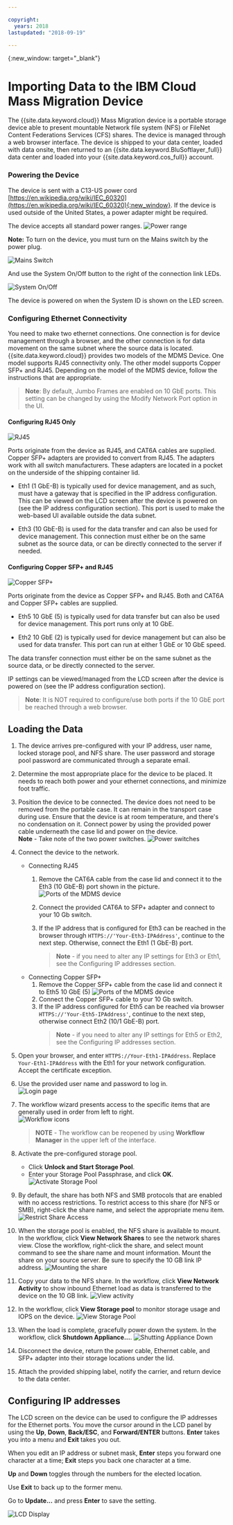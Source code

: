 ```yaml
---

copyright:
  years: 2018
lastupdated: "2018-09-19"

---
```

{:new_window: target="_blank"}

# Importing Data to the IBM Cloud Mass Migration Device

The {{site.data.keyword.cloud}} Mass Migration device is a portable storage device able to present mountable Network file system (NFS) or FileNet Content Federations Services (CFS) shares. The device is managed through a web browser interface. The device is shipped to your data center, loaded with data onsite, then returned to an {{site.data.keyword.BluSoftlayer_full}} data center and loaded into your {{site.data.keyword.cos_full}} account.


### Powering the Device

The device is sent with a C13-US power cord [https://en.wikipedia.org/wiki/IEC_60320](https://en.wikipedia.org/wiki/IEC_60320){:new_window}. If the device is used outside of the United States, a power adapter might be required.

The device accepts all standard power ranges.
![Power range](/images/PowerRating.png)

**Note:** To turn on the device, you must turn on the Mains switch by the power plug.

![Mains Switch](/images/MDMSPowerOnOff.png)

And use the System On/Off button to the right of the connection link LEDs.

![System On/Off](/images/MDMSSystemOnOff.png)

The device is powered on when the System ID is shown on the LED screen.


### Configuring Ethernet Connectivity

You need to make two ethernet connections. One connection is for device management through a browser, and the other connection is for data movement on the same subnet where the source data is located.
{{site.data.keyword.cloud}} provides two models of the MDMS Device. One model supports RJ45 connectivity only. The other model supports Copper SFP+ and RJ45. Depending on the model of the MDMS device, follow the instructions that are appropriate.

>**Note**: By default, Jumbo Frames are enabled on 10 GbE ports. This setting can be changed by using the Modify Network Port option in the UI.

#### Configuring RJ45 Only

![RJ45](/images/RJ45PortZoom.png)

Ports originate from the device as RJ45, and CAT6A cables are supplied. Copper SFP+ adapters are provided to convert from RJ45. The adapters work with all switch manufacturers. These adapters are located in a pocket on the underside of the shipping container lid.

- Eth1 (1 GbE-B) is typically used for device management, and as such, must have a gateway that is specified in the IP address configuration. This can be viewed on the LCD screen after the device is powered on (see the IP address configuration section). This port is used to make the web-based UI available outside the data subnet.

- Eth3 (10 GbE-B) is used for the data transfer and can also be used for device management. This connection must either be on the same subnet as the source data, or can be directly connected to the server if needed.


#### Configuring Copper SFP+ and RJ45

![Copper SFP+](/images/sfp-ports-sized-port5.png)

Ports originate from the device as Copper SFP+ and RJ45. Both and CAT6A and Copper SFP+ cables are supplied.

- Eth5 10 GbE (5) is typically used for data transfer but can also be used for device management. This port runs only at 10 GbE.

- Eth2 10 GbE (2) is typically used for device management but can also be used for data transfer. This port can run at either 1 GbE or 10 GbE speed. 


The data transfer connection must either be on the same subnet as the source data, or be directly connected to the server.

IP settings can be viewed/managed from the LCD screen after the device is powered on (see the IP address configuration section).

>**Note**: It is NOT required to configure/use both ports if the 10 GbE port be reached through a web browser.


## Loading the Data

1.	The device arrives pre-configured with your IP address, user name, locked storage pool, and NFS share. The user password and storage pool password are communicated through a separate email.

2.	Determine the most appropriate place for the device to be placed. It needs to reach both power and your ethernet connections, and minimize foot traffic.

3.	Position the device to be connected. The device does not need to be removed from the portable case. It can remain in the transport case during use. Ensure that the device is at room temperature, and there's no condensation on it. Connect power by using the provided power cable underneath the case lid and power on the device.<br/>
    **Note** - Take note of the two power switches.
    ![Power switches](/images/MDMSPowerSwitch.png) 

4. Connect the device to the network.
    - Connecting RJ45 
  	  1. Remove the CAT6A cable from the case lid and connect it to the Eth3 (10 GbE-B) port shown in the picture.
      ![Ports of the MDMS device](/images/MDMSNewEth1and3.png)
      
      2. Connect the provided CAT6A to SFP+ adapter and connect to your 10 Gb switch.
      3. If the IP address that is configured for Eth3 can be reached in the browser through `HTTPS://'Your-Eth3-IPAddress'`, continue to the next step. Otherwise, connect the Eth1 (1 GbE-B) port.<br/>
         >**Note** - if you need to alter any IP settings for Eth3 or Eth1, see the Configuring IP addresses section.
    - Connecting Copper SFP+
      1. Remove the Copper SFP+ cable from the case lid and connect it to Eth5 10 GbE (5) 
         ![Ports of the MDMS device](/images/sfp-ports-sized-ports-labeled.png)
      2. Connect the Copper SFP+ cable to your 10 Gb switch.
      3. If the IP address configured for Eth5 can be reached via browser `HTTPS://'Your-Eth5-IPAddress'`, continue to the next step, otherwise connect Eth2 (10/1 GbE-B) port.<br/>
         >**Note** - if you need to alter any IP settings for Eth5 or Eth2, see the Configuring IP addresses section.


5. Open your browser, and enter `HTTPS://Your-Eth1-IPAddress`. Replace `Your-Eth1-IPAddress` with the Eth1 for your network configuration. Accept the certificate exception.

6. Use the provided user name and password to log in.<br/>
    ![Login page](/images/login.png)

7. The workflow wizard presents access to the specific items that are generally used in order from left to right.<br/>
    ![Workflow icons](/images/workflow.png) <br/>
    >**NOTE** - The workflow can be reopened by using **Workflow Manager** in the upper left of the interface.

8.	Activate the pre-configured storage pool.
    - Click **Unlock and Start Storage Pool**.
    - Enter your Storage Pool Passphrase, and click **OK**.
      ![Activate Storage Pool](/images/Unlock.png)

9. By default, the share has both NFS and SMB protocols that are enabled with no access restrictions. To restrict access to this share (for NFS or SMB), right-click the share name, and select the appropriate menu item.<br/>
   ![Restrict Share Access](/images/ShareAccessControl.png)

10. When the storage pool is enabled, the NFS share is available to mount. In the workflow, click **View Network Shares** to see the network shares view. Close the workflow, right-click the share, and select mount command to see the share name and mount information. Mount the share on your source server. Be sure to specify the 10 GB link IP address.
    ![Mounting the share](/images/MountCommand.png)

11. Copy your data to the NFS share. In the workflow, click **View Network Activity** to show inbound Ethernet load as data is transferred to the device on the 10 GB link.
    ![View activity](/images/SystemNetworkPerf.png)

12. In the workflow, click **View Storage pool** to monitor storage usage and IOPS on the device.
    ![View Storage Pool](/images/SystemStoragePoolPerf.png)

13.	When the load is complete, gracefully power down the system. In the workflow, click **Shutdown Appliance...**.
    ![Shutting Appliance Down](/images/SystemShutdown.png)

14.	Disconnect the device, return the power cable, Ethernet cable, and SFP+ adapter into their storage locations under the lid.

16.	Attach the provided shipping label, notify the carrier, and return device to the data center.


## Configuring IP addresses

The LCD screen on the device can be used to configure the IP addresses for the Ethernet ports. You move the cursor around in the LCD panel by using the **Up**, **Down**, **Back/ESC**, and **Forward/ENTER** buttons. **Enter** takes you into a menu and **Exit** takes you out.

When you edit an IP address or subnet mask, **Enter** steps you forward one character at a time; **Exit** steps you back one character at a time. 

**Up** and **Down** toggles through the numbers for the elected location.

Use **Exit** to back up to the former menu.

Go to **Update...** and press **Enter** to save the setting.

  ![LCD Display](/images/MDMSLCD.png)
